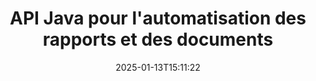 ---
############################# Static ############################
layout: "landing"
date: 2025-01-13T15:11:22
draft: false

lang: fr
product: "Assembly"
product_tag: "assembly"
platform: "Java"
platform_tag: "java"

############################# Drop-down ############################
supported_platforms:
  items:
    # supported_platforms loop
    - title: ".NET"
      tag: "net"
    # supported_platforms loop
    - title: "Java"
      tag: "java"
    # supported_platforms loop
    - title: "Node.js"
      tag: "nodejs-java"

############################# Head ############################
head_title: "Bibliothèque Java pour la création, l'automatisation et le reporting de documents"
head_description: "Bibliothèque Java pour automatiser la création de documents et générer des rapports. Créez des documents PDF, Word, Excel, PPTX, HTML et email à l'aide de modèles personnalisés."

############################# Header ############################
title: "API Java pour l'automatisation des rapports et des documents"
description: "Simplifiez la génération de rapports en Java en fusionnant des données avec des modèles."
words:
  for: "pour"

actions:
  main: "Obtenir un essai via Maven"
  main_link: "https://releases.groupdocs.com/java/repo/com/groupdocs/groupdocs-assembly/"
  alt: "Licences"
  alt_link: "https://purchase.groupdocs.com/pricing/assembly/java/"
  title: "Prêt à commencer ?"
  description: "Essayez les fonctionnalités de GroupDocs.Assembly gratuitement ou demandez une licence."

release:
  title: "Version {0} publiée"
  notes: "Découvrez les nouveautés"
  downloads: "Téléchargements"
  link: "https://releases.groupdocs.com/assembly/java/"

code:
  title: "Générer un graphique dans DOCX avec Java"
  more: "Plus d'exemples"
  more_link: "https://github.com/groupdocs-assembly/GroupDocs.Assembly-for-Java/"
  install_title : "Maven XML"
  install: |
    <dependency>
      <groupId>com.groupdocs</groupId>
      <artifactId>groupdocs-assembly</artifactId>
      <version>{0}</version>
    </dependency>
  content: |
    ```java {style=abap}
    // Chemin vers le modèle principal
    String template = "chart_template.docx";

    // Récupérer les données de productivité des managers à partir de la source
    DocumentTable data_table = 
        new DocumentTable("Managers.json", 1);

    // Créer une instance de DataSourceInfo avec les données
    DataSourceInfo data 
        = new DataSourceInfo(data_table, "managers");

    // Définir les couleurs du graphique à l'aide d'un autre DataSourceInfo
    DataSourceInfo design = 
        new DataSourceInfo("red", "color");

    // Remplir le modèle avec des données et l'enregistrer en sortie
    DocumentAssembler asm = new DocumentAssembler();
    asm.assembleDocument(template, "result.docx", data, design);
    ```

############################# Overview ############################
overview:
  enable: true
  title: "Aperçu de GroupDocs.Assembly"
  description: "Une bibliothèque Java conçue pour la création automatisée de documents et l'intégration de données sans effort."
  features:
    # feature loop
    - title: "Fusionner des données commerciales dans des modèles avec Java"
      content: "Créez facilement des rapports professionnels en intégrant des données provenant de JSON, XML ou d'autres sources dans des modèles préconçus en utilisant GroupDocs.Assembly for Java."

    # feature loop
    - title: "Travailler avec des objets intégrés"
      content: "Remplissez automatiquement des éléments tels que des tableaux, graphiques et diagrammes dans des documents en utilisant des données provenant de sources externes."

    # feature loop
    - title: "Personnalisation avancée"
      content: "GroupDocs.Assembly for Java offre des fonctionnalités flexibles telles que la génération de codes-barres, l'extraction de données en ligne via des URL, et l'exportation de la sortie dans différents formats."

############################# Platforms ############################
platforms:
  enable: true
  title: "Indépendance de la plateforme"
  description: "GroupDocs.Assembly for Java fonctionne sans effort avec des systèmes d'exploitation, frameworks et gestionnaires de paquets populaires."
  items:
    # platform loop
    - title: "Amazon"
      image: "amazon"
    # platform loop
    - title: "Docker"
      image: "docker"
    # platform loop
    - title: "Azure"
      image: "azure"
    # platform loop
    - title: "Eclipse"
      image: "eclipse"
    # platform loop
    - title: "IntelliJ"
      image: "intellij"
    # platform loop
    - title: "Windows"
      image: "windows"
    # platform loop
    - title: "Linux"
      image: "linux"
    # platform loop
    - title: "Maven"
      image: "maven"

############################# File formats ############################
formats:
  enable: true
  title: "Formats de fichiers pris en charge"
  description: |
    GroupDocs.Assembly for Java prend en charge une large gamme de [formats de documents](https://docs.groupdocs.com/assembly/java/supported-document-formats/).
  groups:
    # group loop
    - color: "green"
      content: |
        ### Formats Microsoft Office
        * **Word:**  DOCX, DOC, DOCM, DOT, DOTX, DOTM, RTF, WordprocessingML
        * **Excel:** XLSX, XLS, XLSM, XLSB, XLTM, XLT, XLTM, XLTX, SpreadsheetML
        * **PowerPoint:** PPT, PPTX, PPTM, PPS, PPSX, PPSM, POTM, POTX
    # group loop
    - color: "blue"
      content: |
        ### Images & Autres Formats
        * **Portable:** PDF
        * **Images:** SVG, TIFF
        * **Autres formats de bureau:** ODT, OTT, OTS, ODS, ODP, OTP
      # group loop
    - color: "red"
      content: |
        ### Autres formats
        * **Web:** HTML, MHTML
        * **Emails:** EML, MSG, EMLX
        * **Autre:** EPUB, MD

############################# Features ############################
features:
  enable: true
  title: "Capacités clés de GroupDocs.Assembly"
  description: "Créez des documents et des rapports professionnels avec une gestion avancée des données."

  items:
    # feature loop
    - icon: "preview"
      title: "Éléments de données visuels"
      content: "Ajoutez et formatez des éléments tels que des graphiques, tableaux, images et listes directement dans vos documents."

    # feature loop
    - icon: "manipulate"
      title: "Transformation des données"
      content: "Utilisez des formules, des tris, et d'autres outils pour organiser et présenter vos données efficacement."

    # feature loop
    - icon: "two_pages"
      title: "Prise en charge de plusieurs formats"
      content: "Travaillez facilement avec des types de fichiers courants pour les modèles et les fichiers de sortie."

    # feature loop
    - icon: "document_settings"
      title: "Formatage amélioré des modèles"
      content: "Personnalisez les modèles avec des options de formatage numérique, alphabétique et autres."

    # feature loop
    - icon: "text"
      title: "Génération dynamique de codes-barres"
      content: "Créez et insérez rapidement des images de codes-barres dans les documents selon les besoins."

    # feature loop
    - icon: "add"
      title: "Style de texte flexible"
      content: "Appliquez des transformations de texte comme majuscules, minuscules, casse de titre, ou d'autres styles dans les modèles."

    # feature loop
    - icon: "manipulate"
      title: "Importer du contenu externe"
      content: "Intégrez dynamiquement du contenu provenant de fichiers externes lors de la génération de documents."

    # feature loop
    - icon: "convert"
      title: "Exporter dans plusieurs formats"
      content: "Enregistrez les documents finaux dans divers formats de fichiers en utilisant des extensions ou configurations spécifiées."

    # feature loop
    - icon: "update"
      title: "Incorporation dynamique de médias"
      content: "Insérez des images ou d'autres contenus en utilisant des données encodées en Base64 lors de la création des documents."

############################# Code samples ############################
code_samples:
  enable: true
  title: "Exemples de code"
  description: "Explorez le code d'exemple pour des tâches courantes avec GroupDocs.Assembly."
  items:
    # code sample loop
    - title: "Créer une liste à puces dans Word"
      content: |
        Découvrez comment ajouter des [listes à puces](https://docs.groupdocs.com/assembly/java/bulleted-list-in-word-processing-document/) aux documents Word pour une représentation organisée des données. Cet exemple montre comment générer une liste dans Word en utilisant GroupDocs.Assembly.
        {{< landing/code title="Créer une liste à puces dans Word">}}
        ```java {style=abap}
        // Insérez ce modèle sur une page de document :
        // Indicateurs de performance des managers
        // . <<foreach [in products]>><<[ProductName]>>
        // <</foreach>>

        // Spécifiez le chemin du modèle
        String template = "Bulleted List Template.docx";

        // Définissez le chemin du fichier de sortie
        String result = "Result Report.docx"

        // Récupérez les données des managers à partir d'une source JSON
        JsonDataSource dataSource = new JsonDataSource("Report data.json");
        DataSourceInfo data = new DataSourceInfo(dataSource, "managers")

        // Générez le rapport avec les données remplies
        DocumentAssembler assembler = new DocumentAssembler();
        assembler.assembleDocument(template, result, data);
        ```
        {{< /landing/code >}}
    # code sample loop
    - title: "Créer des graphiques circulaires dans PPTX"
      content: |
        Utilisez des modèles et XML pour ajouter [des graphiques circulaires](https://docs.groupdocs.com/assembly/java/pie-chart-in-presentation-document/) à vos présentations. Rendez vos rapports plus engageants en incluant des graphiques circulaires pour visualiser les données.
        {{< landing/code title="Créer des graphiques circulaires dans PPTX">}}
        ```java {style=abap}   
        // Ajoutez le modèle de titre du graphique à la présentation :
        // Revenus des clients <<foreach [in customers]>> 
        // <<x [CustomerName]>>

        // Incluez également le modèle de données du graphique :
        // Total Order Price<<foreach [in customers]>> 
        // <<x [CustomerName]>>

        // Spécifiez le chemin du modèle de graphique
        String template = "Pie Chart Template.pptx";

        // Définissez le chemin du fichier de sortie
        String result = "Result Report.pptx"

        // Récupérez les données des clients à partir d'une source XML
        JsonDataSource dataSource = new JsonDataSource("Chart data.xml");
        DataSourceInfo data = new DataSourceInfo(dataSource, "customers")

        // Générez le graphique et enregistrez le résultat
        DocumentAssembler assembler = new DocumentAssembler();
        assembler.assembleDocument(template, result, data);
        ```
        {{< /landing/code >}}

---